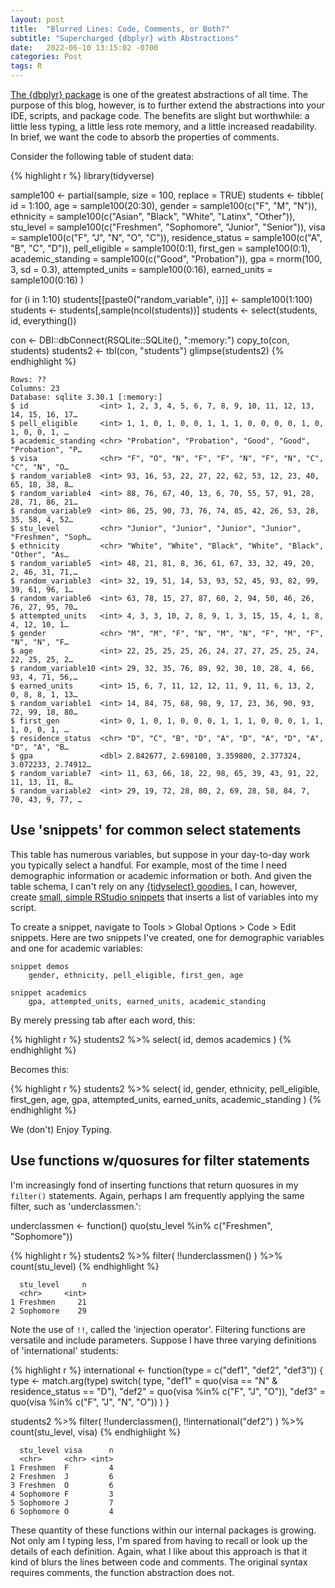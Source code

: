 ```yaml
---
layout: post
title:  "Blurred Lines: Code, Comments, or Both?" 
subtitle: "Supercharged {dbplyr} with Abstractions"
date:   2022-06-10 13:15:02 -0700
categories: Post
tags: R
---
```


[The {dbplyr} package](https://github.com/tidyverse/dbplyr) is one of the greatest abstractions of all time. The purpose of this blog, however, is to further extend the abstractions into your IDE, scripts, and package code. The benefits are slight but worthwhile: a little less typing, a little less rote memory, and a little increased readability. In brief, we want the code to absorb the properties of comments.  

Consider the following table of student data:

{% highlight r %}
library(tidyverse)

sample100 <- partial(sample, size = 100, replace = TRUE)
students <- tibble(
  id = 1:100,
  age = sample100(20:30),
  gender = sample100(c("F", "M", "N")),
  ethnicity = sample100(c("Asian", "Black", "White", "Latinx", "Other")),
  stu_level = sample100(c("Freshmen", "Sophomore", "Junior", "Senior")),
  visa = sample100(c("F", "J", "N", "O", "C")),
  residence_status = sample100(c("A", "B", "C", "D")),
  pell_eligible = sample100(0:1),
  first_gen = sample100(0:1),
  academic_standing = sample100(c("Good", "Probation")),
  gpa = rnorm(100, 3, sd = 0.3),
  attempted_units = sample100(0:16),
  earned_units = sample100(0:16)
)

for (i in 1:10) students[[paste0("random_variable", i)]] <- sample100(1:100)
students <- students[,sample(ncol(students))]
students <- select(students, id, everything())

con <- DBI::dbConnect(RSQLite::SQLite(), ":memory:")
copy_to(con, students)
students2 <- tbl(con, "students")
glimpse(students2)
{% endhighlight %}

```
Rows: ??
Columns: 23
Database: sqlite 3.30.1 [:memory:]
$ id                <int> 1, 2, 3, 4, 5, 6, 7, 8, 9, 10, 11, 12, 13, 14, 15, 16, 17…
$ pell_eligible     <int> 1, 1, 0, 1, 0, 0, 1, 1, 1, 0, 0, 0, 0, 1, 0, 1, 0, 0, 1, …
$ academic_standing <chr> "Probation", "Probation", "Good", "Good", "Probation", "P…
$ visa              <chr> "F", "O", "N", "F", "F", "N", "F", "N", "C", "C", "N", "O…
$ random_variable8  <int> 93, 16, 53, 22, 27, 22, 62, 53, 12, 23, 40, 65, 18, 38, 8…
$ random_variable4  <int> 88, 76, 67, 40, 13, 6, 70, 55, 57, 91, 28, 28, 71, 86, 21…
$ random_variable9  <int> 86, 25, 90, 73, 76, 74, 85, 42, 26, 53, 28, 35, 58, 4, 52…
$ stu_level         <chr> "Junior", "Junior", "Junior", "Junior", "Freshmen", "Soph…
$ ethnicity         <chr> "White", "White", "Black", "White", "Black", "Other", "As…
$ random_variable5  <int> 48, 21, 81, 8, 36, 61, 67, 33, 32, 49, 20, 2, 46, 31, 71,…
$ random_variable3  <int> 32, 19, 51, 14, 53, 93, 52, 45, 93, 82, 99, 39, 61, 96, 1…
$ random_variable6  <int> 63, 78, 15, 27, 87, 60, 2, 94, 50, 46, 26, 76, 27, 95, 70…
$ attempted_units   <int> 4, 3, 3, 10, 2, 8, 9, 1, 3, 15, 15, 4, 1, 8, 4, 12, 10, 1…
$ gender            <chr> "M", "M", "F", "N", "M", "N", "F", "M", "F", "N", "N", "F…
$ age               <int> 22, 25, 25, 25, 26, 24, 27, 27, 25, 25, 24, 22, 25, 25, 2…
$ random_variable10 <int> 29, 32, 35, 76, 89, 92, 30, 10, 28, 4, 66, 93, 4, 71, 56,…
$ earned_units      <int> 15, 6, 7, 11, 12, 12, 11, 9, 11, 6, 13, 2, 0, 8, 8, 1, 13…
$ random_variable1  <int> 14, 84, 75, 68, 98, 9, 17, 23, 36, 90, 93, 72, 99, 18, 80…
$ first_gen         <int> 0, 1, 0, 1, 0, 0, 0, 1, 1, 1, 0, 0, 0, 1, 1, 1, 0, 0, 1, …
$ residence_status  <chr> "D", "C", "B", "D", "A", "D", "A", "D", "A", "D", "A", "B…
$ gpa               <dbl> 2.842677, 2.698100, 3.359800, 2.377324, 3.072233, 2.74912…
$ random_variable7  <int> 11, 63, 66, 18, 22, 98, 65, 39, 43, 91, 22, 11, 13, 11, 8…
$ random_variable2  <int> 29, 19, 72, 28, 80, 2, 69, 28, 58, 84, 7, 70, 43, 9, 77, …
```

## Use 'snippets' for common select statements

This table has numerous variables, but suppose in your day-to-day work you typically select a handful. For example, most of the time I need demographic information or academic information or both. And given the table schema, I can't rely on any [{tidyselect} goodies.](https://tidyselect.r-lib.org/) I can, however, create [small, simple RStudio snippets](https://support.rstudio.com/hc/en-us/articles/204463668-Code-Snippets-in-the-RStudio-IDE) that inserts a list of variables into my script. 

To create a snippet, navigate to  Tools > Global Options > Code > Edit snippets. Here are two snippets I've created, one for demographic variables and one for academic variables:

```
snippet demos
	gender, ethnicity, pell_eligible, first_gen, age

snippet academics
	gpa, attempted_units, earned_units, academic_standing
```

By merely pressing tab after each word, this:

{% highlight r %}
students2 %>% 
  select(
    id,
    demos
    academics
  )
{% endhighlight %}

Becomes this:

{% highlight r %}
students2 %>% 
  select(
    id,
    gender, ethnicity, pell_eligible, first_gen, age,
    gpa, attempted_units, earned_units, academic_standing
  )
{% endhighlight %}

We (don't) Enjoy Typing.

## Use functions w/quosures for filter statements

I'm increasingly fond of inserting functions that return quosures in my `filter()` statements. Again, perhaps I am frequently applying the same filter, such as 'underclassmen.':

underclassmen <- function() quo(stu_level %in% c("Freshmen", "Sophomore"))

{% highlight r %}
students2 %>% 
  filter(
    !!underclassmen()
  ) %>% 
  count(stu_level)
{% endhighlight %}

```
  stu_level     n
  <chr>     <int>
1 Freshmen     21
2 Sophomore    29
```

Note the use of `!!`, called the 'injection operator'. Filtering functions are versatile and include parameters. Suppose I have three varying definitions of 'international' students:

{% highlight r %}
international <- function(type = c("def1", "def2", "def3")) {
  type <- match.arg(type)
  switch(
    type,
    "def1" = quo(visa == "N" & residence_status == "D"),
    "def2" = quo(visa %in% c("F", "J", "O")),
    "def3" = quo(visa %in% c("F", "J", "N", "O"))
  )
}

students2 %>% 
  filter(
    !!underclassmen(),
    !!international("def2")
  ) %>% 
  count(stu_level, visa)
{% endhighlight %}

```
  stu_level visa      n
  <chr>     <chr> <int>
1 Freshmen  F         4
2 Freshmen  J         6
3 Freshmen  O         6
4 Sophomore F         3
5 Sophomore J         7
6 Sophomore O         4
```

These quantity of these functions within our internal packages is growing. Not only am I typing less, I'm spared from having to recall or look up the details of each definition. Again, what I like about this approach is that it kind of blurs the lines between code and comments. The original syntax requires comments, the function abstraction does not.
